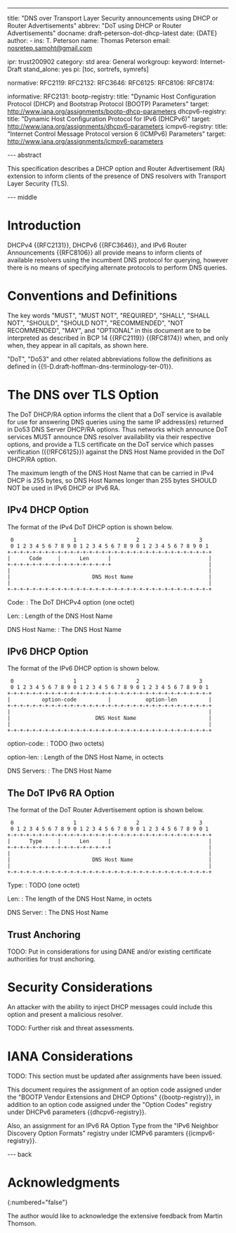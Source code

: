 ---
title: "DNS over Transport Layer Security announcements using DHCP or Router Advertisements"
abbrev: "DoT using DHCP or Router Advertisements"
docname: draft-peterson-dot-dhcp-latest
date: {DATE}
author:
    -
      ins: T. Peterson
      name: Thomas Peterson
      email: nosretep.samoht@gmail.com

ipr: trust200902
category: std
area: General
workgroup:
keyword: Internet-Draft
stand_alone: yes
pi: [toc, sortrefs, symrefs]

normative:
    RFC2119:
    RFC2132:
    RFC3646:
    RFC6125:
    RFC8106:
    RFC8174:

informative:
    RFC2131:
    bootp-registry:
        title: "Dynamic Host Configuration Protocol (DHCP) and Bootstrap Protocol (BOOTP) Parameters"
        target: http://www.iana.org/assignments/bootp-dhcp-parameters
    dhcpv6-registry:
        title: "Dynamic Host Configuration Protocol for IPv6 (DHCPv6)"
        target: http://www.iana.org/assignments/dhcpv6-parameters
    icmpv6-registry:
        title: "Internet Control Message Protocol version 6 (ICMPv6) Parameters"
        target: http://www.iana.org/assignments/icmpv6-parameters


--- abstract

This specification describes a DHCP option and Router Advertisement (RA)
extension to inform clients of the presence of DNS resolvers with Transport
Layer Security (TLS).

--- middle

# Introduction

DHCPv4 {{RFC2131}}, DHCPv6 {{RFC3646}}, and IPv6 Router Announcements
{{RFC8106}} all provide means to inform clients of available resolvers using
the incumbent DNS protocol for querying, however there is no means of specifying
alternate protocols to perform DNS queries.

# Conventions and Definitions

The key words "MUST", "MUST NOT", "REQUIRED", "SHALL", "SHALL NOT", "SHOULD",
"SHOULD NOT", "RECOMMENDED", "NOT RECOMMENDED", "MAY", and "OPTIONAL" in this
document are to be interpreted as described in BCP 14 {{RFC2119}} {{RFC8174}}
when, and only when, they appear in all capitals, as shown here.

"DoT", "Do53" and other related abbreviations follow the definitions as
defined in {{!I-D.draft-hoffman-dns-terminology-ter-01}}.

# The DNS over TLS Option

The DoT DHCP/RA option informs the client that a DoT service is available for
use for answering DNS queries using the same IP address(es) returned in Do53 DNS
Server DHCP/RA options. Thus networks which announce DoT services MUST announce
DNS resolver availability via their respective options, and provide a TLS
certificate on the DoT service which passes verification ({{!RFC6125}}) against
the DNS Host Name provided in the DoT DHCP/RA option.

The maximum length of the DNS Host Name that can be carried in IPv4 DHCP is 255
bytes, so DNS Host Names longer than 255 bytes SHOULD NOT be used in IPv6 DHCP
or IPv6 RA.

## IPv4 DHCP Option

The format of the IPv4 DoT DHCP option is shown below.

~~~
 0                   1                   2                   3
 0 1 2 3 4 5 6 7 8 9 0 1 2 3 4 5 6 7 8 9 0 1 2 3 4 5 6 7 8 9 0 1
+-+-+-+-+-+-+-+-+-+-+-+-+-+-+-+-+-+-+-+-+-+-+-+-+-+-+-+-+-+-+-+-+
|      Code     |      Len      |                               |
+-+-+-+-+-+-+-+-+-+-+-+-+-+-+-+-+                               |
|                                                               |
|                          DNS Host Name                        |
|                                                               |
+-+-+-+-+-+-+-+-+-+-+-+-+-+-+-+-+-+-+-+-+-+-+-+-+-+-+-+-+-+-+-+-+
~~~

Code:
 : The DoT DHCPv4 option (one octet)

Len:
 : Length of the DNS Host Name

DNS Host Name:
 :  The DNS Host Name

## IPv6 DHCP Option

The format of the IPv6 DHCP option is shown below.

~~~
 0                   1                   2                   3
 0 1 2 3 4 5 6 7 8 9 0 1 2 3 4 5 6 7 8 9 0 1 2 3 4 5 6 7 8 9 0 1
+-+-+-+-+-+-+-+-+-+-+-+-+-+-+-+-+-+-+-+-+-+-+-+-+-+-+-+-+-+-+-+-+
|          option-code          |           option-len          |
+-+-+-+-+-+-+-+-+-+-+-+-+-+-+-+-+-+-+-+-+-+-+-+-+-+-+-+-+-+-+-+-+
|                                                               |
|                           DNS Host Name                       |
|                                                               |
+-+-+-+-+-+-+-+-+-+-+-+-+-+-+-+-+-+-+-+-+-+-+-+-+-+-+-+-+-+-+-+-+
~~~

option-code:
 : TODO (two octets)

option-len:
 : Length of the DNS Host Name, in octects

DNS Servers:
 : The DNS Host Name

## The DoT IPv6 RA Option

The format of the DoT Router Advertisement option is shown below.

~~~
 0                   1                   2                   3
 0 1 2 3 4 5 6 7 8 9 0 1 2 3 4 5 6 7 8 9 0 1 2 3 4 5 6 7 8 9 0 1
+-+-+-+-+-+-+-+-+-+-+-+-+-+-+-+-+-+-+-+-+-+-+-+-+-+-+-+-+-+-+-+-+
|      Type     |      Len      |                               |
+-+-+-+-+-+-+-+-+-+-+-+-+-+-+-+-+                               |
|                                                               |
|                          DNS Host Name                        |
|                                                               |
+-+-+-+-+-+-+-+-+-+-+-+-+-+-+-+-+-+-+-+-+-+-+-+-+-+-+-+-+-+-+-+-+
~~~

Type:
 : TODO (one octet)

Len:
 : The length of the DNS Host Name, in octets

DNS Server:
 : The DNS Host Name

## Trust Anchoring

TODO: Put in considerations for using DANE and/or existing certificate
authorities for trust anchoring.

# Security Considerations

An attacker with the ability to inject DHCP messages could include this option
and present a malicious resolver.

TODO: Further risk and threat assessments.

# IANA Considerations

TODO: This section must be updated after assignments have been issued.

This document requires the assignment of an option code assigned under the
"BOOTP Vendor Extensions and DHCP Options" {{bootp-registry}}, in
addition to an option code assigned under the "Option Codes" registry under
DHCPv6 parameters {{dhcpv6-registry}}.

Also, an assignment for an IPv6 RA Option Type from the "IPv6 Neighbor Discovery
Option Formats" registry under ICMPv6 paramters {{icmpv6-registry}}.

--- back

# Acknowledgments
{:numbered="false"}

The author would like to acknowledge the extensive feedback from Martin Thomson.
